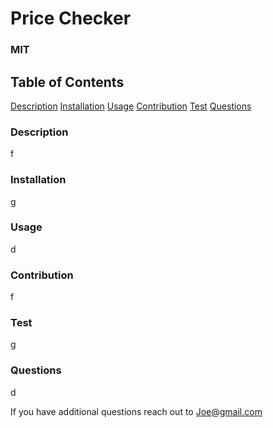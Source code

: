 
# Price Checker

### MIT

## Table of Contents
[Description](###Description)
[Installation](###Installation)
[Usage](###Usage)
[Contribution](###Contribution)
[Test](###Test)
[Questions](###Questions)


### Description

f

### Installation

g

### Usage

d

### Contribution

f

### Test

g

### Questions

d

If you have additional questions reach out to
Joe@gmail.com

